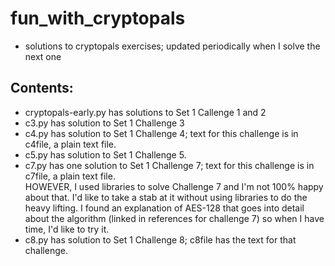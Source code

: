 # fun_with_cryptopals
- solutions to cryptopals exercises; updated periodically when I solve the next one

## Contents: 
- cryptopals-early.py has solutions to Set 1 Callenge 1 and 2 
- c3.py has solution to Set 1 Challenge 3
- c4.py has solution to Set 1 Challenge 4; text for this challenge is in c4file, a plain text file. 
- c5.py has solution to Set 1 Challenge 5.  
- c7.py has one solution to Set 1 Challenge 7; text for this challenge is in c7file, a plain text file.    
HOWEVER, I used libraries to solve Challenge 7 and I'm not 100% happy about that.  I'd like to take a stab at it without using libraries to do the heavy lifting. I found an explanation of AES-128 that goes into detail about the algorithm (linked in references for challenge 7) so when I have time, I'd like to try it.
- c8.py has solution to Set 1 Challenge 8; c8file has the text for that challenge.
